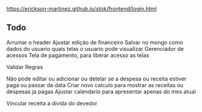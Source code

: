https://erickson-martinez.github.io/stok/frontend/login.html


## Todo

Arrumar o header
Ajustar edição de financeiro
Salvar no mongo como dados do usuario quais telas o usuario pode visualizar
Gerenciador de acessos
Tela de pagamento, para liberar acesso as telas


Validar Regras

Não pode editar ou adicionar ou detelar se a despesa ou receita estiver paga ou passar da data
Criar novo calculo para mostrar as receitas ou despesas ja pagas
Ajustar calendario para apresentar apenas do mes atual

Vincular receita a divida do devedor

